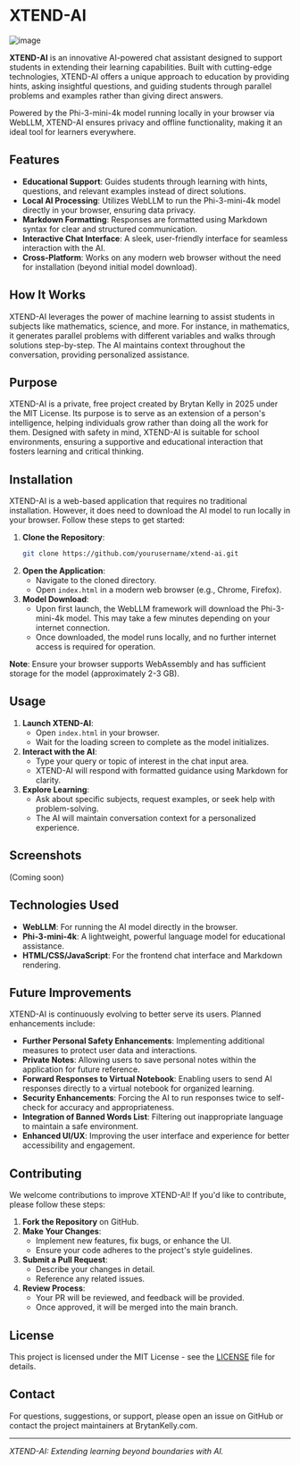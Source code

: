 # XTEND-AI

![image](https://github.com/user-attachments/assets/a8f8b0dd-5f13-467d-a89d-788bf1355208)

**XTEND-AI** is an innovative AI-powered chat assistant designed to support students in extending their learning capabilities. Built with cutting-edge technologies, XTEND-AI offers a unique approach to education by providing hints, asking insightful questions, and guiding students through parallel problems and examples rather than giving direct answers.

Powered by the Phi-3-mini-4k model running locally in your browser via WebLLM, XTEND-AI ensures privacy and offline functionality, making it an ideal tool for learners everywhere.

## Features

- **Educational Support**: Guides students through learning with hints, questions, and relevant examples instead of direct solutions.
- **Local AI Processing**: Utilizes WebLLM to run the Phi-3-mini-4k model directly in your browser, ensuring data privacy.
- **Markdown Formatting**: Responses are formatted using Markdown syntax for clear and structured communication.
- **Interactive Chat Interface**: A sleek, user-friendly interface for seamless interaction with the AI.
- **Cross-Platform**: Works on any modern web browser without the need for installation (beyond initial model download).

## How It Works

XTEND-AI leverages the power of machine learning to assist students in subjects like mathematics, science, and more. For instance, in mathematics, it generates parallel problems with different variables and walks through solutions step-by-step. The AI maintains context throughout the conversation, providing personalized assistance.

## Purpose

XTEND-AI is a private, free project created by Brytan Kelly in 2025 under the MIT License. Its purpose is to serve as an extension of a person's intelligence, helping individuals grow rather than doing all the work for them. Designed with safety in mind, XTEND-AI is suitable for school environments, ensuring a supportive and educational interaction that fosters learning and critical thinking.

## Installation

XTEND-AI is a web-based application that requires no traditional installation. However, it does need to download the AI model to run locally in your browser. Follow these steps to get started:

1. **Clone the Repository**:
   ```bash
   git clone https://github.com/yourusername/xtend-ai.git
   ```
2. **Open the Application**:
   - Navigate to the cloned directory.
   - Open `index.html` in a modern web browser (e.g., Chrome, Firefox).
3. **Model Download**:
   - Upon first launch, the WebLLM framework will download the Phi-3-mini-4k model. This may take a few minutes depending on your internet connection.
   - Once downloaded, the model runs locally, and no further internet access is required for operation.

**Note**: Ensure your browser supports WebAssembly and has sufficient storage for the model (approximately 2-3 GB).

## Usage

1. **Launch XTEND-AI**:
   - Open `index.html` in your browser.
   - Wait for the loading screen to complete as the model initializes.
2. **Interact with the AI**:
   - Type your query or topic of interest in the chat input area.
   - XTEND-AI will respond with formatted guidance using Markdown for clarity.
3. **Explore Learning**:
   - Ask about specific subjects, request examples, or seek help with problem-solving.
   - The AI will maintain conversation context for a personalized experience.

## Screenshots

<!-- Add screenshots or GIFs of the application in action -->
(Coming soon)

## Technologies Used

- **WebLLM**: For running the AI model directly in the browser.
- **Phi-3-mini-4k**: A lightweight, powerful language model for educational assistance.
- **HTML/CSS/JavaScript**: For the frontend chat interface and Markdown rendering.

## Future Improvements

XTEND-AI is continuously evolving to better serve its users. Planned enhancements include:

- **Further Personal Safety Enhancements**: Implementing additional measures to protect user data and interactions.
- **Private Notes**: Allowing users to save personal notes within the application for future reference.
- **Forward Responses to Virtual Notebook**: Enabling users to send AI responses directly to a virtual notebook for organized learning.
- **Security Enhancements**: Forcing the AI to run responses twice to self-check for accuracy and appropriateness.
- **Integration of Banned Words List**: Filtering out inappropriate language to maintain a safe environment.
- **Enhanced UI/UX**: Improving the user interface and experience for better accessibility and engagement.

## Contributing

We welcome contributions to improve XTEND-AI! If you'd like to contribute, please follow these steps:

1. **Fork the Repository** on GitHub.
2. **Make Your Changes**:
   - Implement new features, fix bugs, or enhance the UI.
   - Ensure your code adheres to the project's style guidelines.
3. **Submit a Pull Request**:
   - Describe your changes in detail.
   - Reference any related issues.
4. **Review Process**:
   - Your PR will be reviewed, and feedback will be provided.
   - Once approved, it will be merged into the main branch.

## License

This project is licensed under the MIT License - see the [LICENSE](LICENSE) file for details.

## Contact

For questions, suggestions, or support, please open an issue on GitHub or contact the project maintainers at BrytanKelly.com.

---

*XTEND-AI: Extending learning beyond boundaries with AI.*
